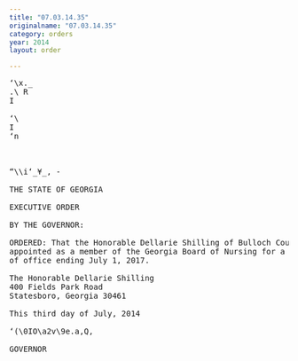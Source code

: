 ```yaml
---
title: "07.03.14.35"
originalname: "07.03.14.35"
category: orders
year: 2014
layout: order

---
```

<pre>
‘\x._
.\ R
I

‘\
I
‘n

      

“\\i‘_¥_, -

THE STATE OF GEORGIA

EXECUTIVE ORDER

BY THE GOVERNOR:

ORDERED: That the Honorable Dellarie Shilling of Bulloch County, Georgia, is
appointed as a member of the Georgia Board of Nursing for a term
of office ending July 1, 2017.

The Honorable Dellarie Shilling
400 Fields Park Road
Statesboro, Georgia 30461

This third day of July, 2014

‘(\0IO\a2v\9e.a,Q,

GOVERNOR

</pre>
